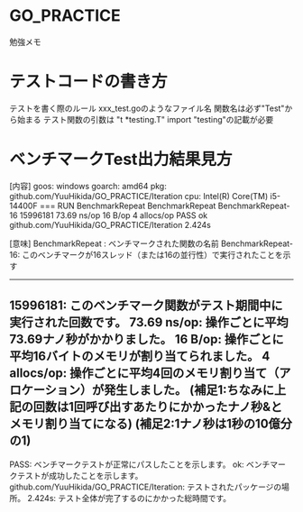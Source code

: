 # GO_PRACTICE
勉強メモ

# テストコードの書き方
テストを書く際のルール
xxx_test.goのようなファイル名
関数名は必ず"Test"から始まる
テスト関数の引数は "t *testing.T"
import "testing"の記載が必要

# ベンチマークTest出力結果見方
[内容]
goos: windows
goarch: amd64
pkg: github.com/YuuHikida/GO_PRACTICE/Iteration
cpu: Intel(R) Core(TM) i5-14400F
=== RUN   BenchmarkRepeat
BenchmarkRepeat
BenchmarkRepeat-16
15996181                73.69 ns/op           16 B/op          4 allocs/op
PASS
ok      github.com/YuuHikida/GO_PRACTICE/Iteration      2.424s

[意味]
BenchmarkRepeat   : ベンチマークされた関数の名前
BenchmarkRepeat-16: このベンチマークが16スレッド（または16の並行性）で実行されたことを示す

---
15996181: このベンチマーク関数がテスト期間中に実行された回数です。
73.69 ns/op: 操作ごとに平均73.69ナノ秒がかかりました。
16 B/op: 操作ごとに平均16バイトのメモリが割り当てられました。
4 allocs/op: 操作ごとに平均4回のメモリ割り当て（アロケーション）が発生しました。
(補足1:ちなみに上記の回数は1回呼び出すあたりにかかったナノ秒&とメモリ割り当てになる)
(補足2:1ナノ秒は1秒の10億分の1)
---
PASS: ベンチマークテストが正常にパスしたことを示します。
ok: ベンチマークテストが成功したことを示します。
github.com/YuuHikida/GO_PRACTICE/Iteration: テストされたパッケージの場所。
2.424s: テスト全体が完了するのにかかった総時間です。
